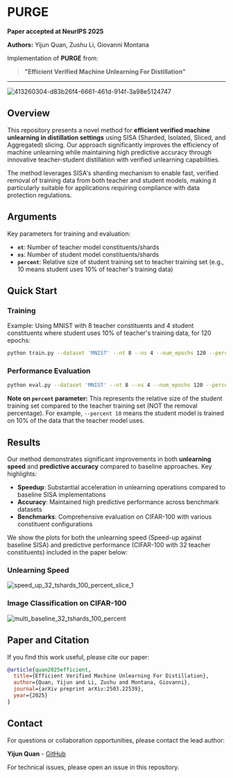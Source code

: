 # PURGE

**Paper accepted at NeurIPS 2025**

**Authors:** Yijun Quan, Zushu Li, Giovanni Montana

Implementation of **PURGE** from:
> **"Efficient Verified Machine Unlearning For Distillation"**

---

![413260304-d83b26f4-6661-461d-914f-3a98e5124747](https://github.com/user-attachments/assets/6e3e5248-b23f-41bf-ba1e-33b15a9f7462)

## Overview

This repository presents a novel method for **efficient verified machine unlearning in distillation settings** using SISA (Sharded, Isolated, Sliced, and Aggregated) slicing. Our approach significantly improves the efficiency of machine unlearning while maintaining high predictive accuracy through innovative teacher-student distillation with verified unlearning capabilities.

The method leverages SISA's sharding mechanism to enable fast, verified removal of training data from both teacher and student models, making it particularly suitable for applications requiring compliance with data protection regulations.

## Arguments

Key parameters for training and evaluation:

- **`nt`**: Number of teacher model constituents/shards
- **`ns`**: Number of student model constituents/shards  
- **`percent`**: Relative size of student training set to teacher training set (e.g., 10 means student uses 10% of teacher's training data)

## Quick Start

### Training
Example: Using MNIST with 8 teacher constituents and 4 student constituents where student uses 10% of teacher's training data, for 120 epochs:

```bash
python train.py --dataset 'MNIST' --nt 8 --ns 4 --num_epochs 120 --percent 10
```

### Performance Evaluation
```bash
python eval.py --dataset 'MNIST' --nt 8 --ns 4 --num_epochs 120 --percent 10
```

**Note on `percent` parameter:** This represents the relative size of the student training set compared to the teacher training set (NOT the removal percentage). For example, `--percent 10` means the student model is trained on 10% of the data that the teacher model uses.

## Results

Our method demonstrates significant improvements in both **unlearning speed** and **predictive accuracy** compared to baseline approaches. Key highlights:

- **Speedup**: Substantial acceleration in unlearning operations compared to baseline SISA implementations
- **Accuracy**: Maintained high predictive performance across benchmark datasets
- **Benchmarks**: Comprehensive evaluation on CIFAR-100 with various constituent configurations

We show the plots for both the unlearning speed (Speed-up against baseline SISA) and predictive performance (CIFAR-100 with 32 teacher constituents) included in the paper below:

### Unlearning Speed
![speed_up_32_tshards_100_percent_slice_1](https://github.com/user-attachments/assets/bebe8076-407b-4138-8b72-613adaa5a887)

### Image Classification on CIFAR-100
![multi_baseline_32_tshards_100_percent](https://github.com/user-attachments/assets/43ac105d-e94a-453c-ae7f-02e8be3090f5)

## Paper and Citation

If you find this work useful, please cite our paper:

```bibtex
@article{quan2025efficient,
  title={Efficient Verified Machine Unlearning For Distillation},
  author={Quan, Yijun and Li, Zushu and Montana, Giovanni},
  journal={arXiv preprint arXiv:2503.22539},
  year={2025}
}
```

## Contact

For questions or collaboration opportunities, please contact the lead author:

**Yijun Quan** - [GitHub](https://github.com/YijunQuan)

For technical issues, please open an issue in this repository.
